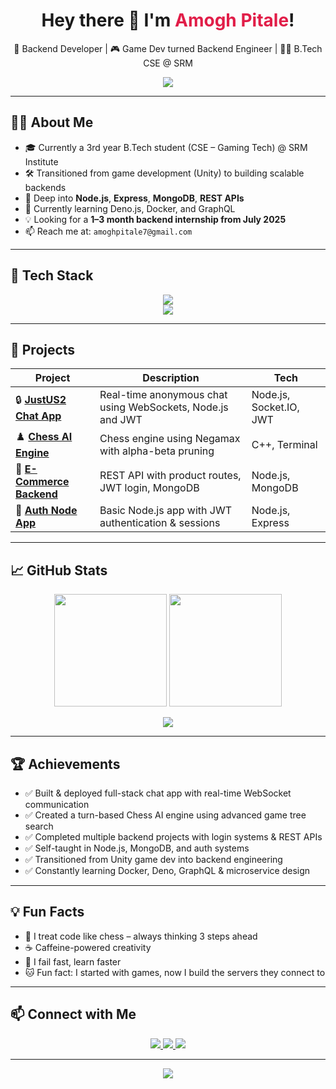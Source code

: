<!-- GitHub README for Amogh Pitale | Created by Master Interview 🚀 -->

<h1 align="center">
  Hey there 👋 I'm <span style="color:#e11d48">Amogh Pitale</span>!
</h1>

<p align="center">
  🚀 Backend Developer | 🎮 Game Dev turned Backend Engineer | 👨‍🎓 B.Tech CSE @ SRM
</p>

<p align="center">
  <img src="https://readme-typing-svg.herokuapp.com/?lines=Turning+coffee+into+clean+code...;Backend+with+Node.js+%26+MongoDB;Always+learning+something+new+🚀&center=true&width=500&height=45">
</p>

---

## 👨‍💻 About Me

- 🎓 Currently a 3rd year B.Tech student (CSE – Gaming Tech) @ SRM Institute  
- 🛠️ Transitioned from game development (Unity) to building scalable backends  
- 🌱 Deep into **Node.js**, **Express**, **MongoDB**, **REST APIs**  
- 💬 Currently learning Deno.js, Docker, and GraphQL  
- 💡 Looking for a **1–3 month backend internship from July 2025**
- 📫 Reach me at: `amoghpitale7@gmail.com`

---

## 🔧 Tech Stack

<p align="center">
  <img src="https://skillicons.dev/icons?i=nodejs,express,javascript,mongodb,git,github,cpp,sql,postman,docker" /><br>
  <img src="https://skillicons.dev/icons?i=unity,html,css,firebase" />
</p>

---

## 🚀 Projects

| Project | Description | Tech |
|--------|-------------|------|
| 🔒 [**JustUS2 Chat App**](https://github.com/SteamonAP/JustUS2-Chat-app) | Real-time anonymous chat using WebSockets, Node.js and JWT | Node.js, Socket.IO, JWT |
| ♟️ [**Chess AI Engine**](https://github.com/SteamonAP/chess-ai-negamax) | Chess engine using Negamax with alpha-beta pruning | C++, Terminal |
| 🛒 [**E-Commerce Backend**](https://github.com/SteamonAP/ecommerce-api) | REST API with product routes, JWT login, MongoDB | Node.js, MongoDB |
| 🔐 [**Auth Node App**](https://github.com/SteamonAP/auth-node-app) | Basic Node.js app with JWT authentication & sessions | Node.js, Express |

---

## 📈 GitHub Stats

<p align="center">
  <img src="https://github-readme-stats.vercel.app/api?username=SteamonAP&show_icons=true&theme=radical" height="180" />
  <img src="https://github-readme-streak-stats.herokuapp.com/?user=SteamonAP&theme=radical" height="180" />
</p>

<p align="center">
  <img src="https://github-readme-stats.vercel.app/api/top-langs/?username=SteamonAP&layout=compact&theme=radical" />
</p>

---

## 🏆 Achievements

- ✅ Built & deployed full-stack chat app with real-time WebSocket communication  
- ✅ Created a turn-based Chess AI engine using advanced game tree search  
- ✅ Completed multiple backend projects with login systems & REST APIs  
- ✅ Self-taught in Node.js, MongoDB, and auth systems  
- ✅ Transitioned from Unity game dev into backend engineering  
- ✅ Constantly learning Docker, Deno, GraphQL & microservice design

---

## 💡 Fun Facts

- 🧠 I treat code like chess – always thinking 3 steps ahead  
- ☕ Caffeine-powered creativity  
- 🎯 I fail fast, learn faster  
- 🐱 Fun fact: I started with games, now I build the servers they connect to

---

## 📫 Connect with Me

<p align="center">
  <a href="mailto:amoghpitale7@gmail.com">
    <img src="https://img.shields.io/badge/Gmail-D14836?style=for-the-badge&logo=gmail&logoColor=white" />
  </a>
  <a href="https://linkedin.com/in/amogh-pitale-603781255/">
    <img src="https://img.shields.io/badge/LinkedIn-0A66C2?style=for-the-badge&logo=linkedin&logoColor=white" />
  </a>
  <a href="https://github.com/SteamonAP">
    <img src="https://img.shields.io/badge/GitHub-000000?style=for-the-badge&logo=github&logoColor=white" />
  </a>
</p>


---

<p align="center">
  <img src="https://quotes-github-readme.vercel.app/api?type=horizontal&theme=radical">
</p>

